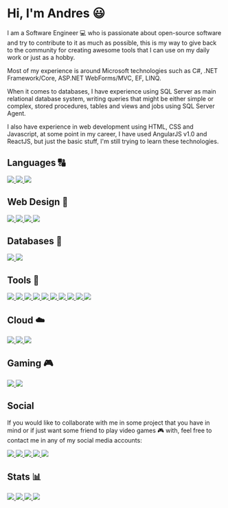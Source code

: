 # Hi, I'm Andres :smiley:

I am a Software Engineer :computer: who is passionate about open-source software and try to contribute to it as much as possible, this is my way to give back to the community for creating awesome tools that I can use on my daily work or just as a hobby.

Most of my experience is around Microsoft technologies such as C#, .NET Framework/Core, ASP.NET WebForms/MVC, EF, LINQ.

When it comes to databases, I have experience using SQL Server as main relational database system, writing queries that might be either simple or complex, stored procedures, tables and views and jobs using SQL Server Agent.

I also have experience in web development using HTML, CSS and Javascript, at some point in my career, I have used AngularJS v1.0 and ReactJS, but just the basic stuff, I'm still trying to learn these technologies.

## Languages :capital_abcd:

<a href="https://www.google.com/search?&q=Csharp" target="_blank">
    <img src="https://img.shields.io/badge/.NET-512BD4?style=for-the-badge&logo=dotnet&logoColor=white" />
</a>
<a href="https://www.google.com/search?&q=Python" target="_blank">
    <img src="https://img.shields.io/badge/Python-FFD43B?style=for-the-badge&logo=python&logoColor=blue" />
</a>
<a href="https://www.google.com/search?&q=Javascript" target="_blank">
    <img src="https://img.shields.io/badge/JavaScript-323330?style=for-the-badge&logo=javascript&logoColor=F7DF1E" />
</a>

<br />

## Web Design :triangular_ruler:

<a href="https://www.google.com/search?&q=HTML5" target="_blank">
    <img src="https://img.shields.io/badge/HTML5-E34F26?style=for-the-badge&logo=html5&logoColor=white" />
</a>
<a href="https://www.google.com/search?&q=CSS" target="_blank">
    <img src="https://img.shields.io/badge/CSS3-1572B6?style=for-the-badge&logo=css3&logoColor=white" />
</a>
<a href="https://www.google.com/search?&q=Bootstrap" target="_blank">
    <img src="https://img.shields.io/badge/Bootstrap-563D7C?style=for-the-badge&logo=bootstrap&logoColor=white" />
</a>
<a href="https://www.google.com/search?&q=jQuery" target="_blank">
    <img src="https://img.shields.io/badge/jQuery-0769AD?style=for-the-badge&logo=jquery&logoColor=white" />
</a>

<br />

## Databases :floppy_disk:

<a href="https://www.google.com/search?&q=MySQL" target="_blank">
    <img src="https://img.shields.io/badge/MySQL-005C84?style=for-the-badge&logo=mysql&logoColor=white" />
</a>
<a href="https://www.google.com/search?&q=SQL%20Server" target="_blank">
    <img src="https://img.shields.io/badge/Microsoft%20SQL%20Server-CC2927?style=for-the-badge&logo=microsoft%20sql%20server&logoColor=white" />
</a>

<br />

## Tools :wrench:

<a href="https://www.github.com/pelonchasva" target="_blank">
    <img src="https://img.shields.io/badge/GitHub-100000?style=for-the-badge&logo=github&logoColor=white" />
</a>
<a href="https://www.google.com/search?&q=Bash" target="_blank">
    <img src="https://img.shields.io/badge/GNU%20Bash-4EAA25?style=for-the-badge&logo=GNU%20Bash&logoColor=white" />
</a>
<a href="https://www.google.com/search?&q=Git" target="_blank">
    <img src="https://img.shields.io/badge/GIT-E44C30?style=for-the-badge&logo=git&logoColor=white" />
</a>
<a href="https://www.google.com/search?&q=Powershell" target="_blank">
    <img src="https://img.shields.io/badge/powershell-5391FE?style=for-the-badge&logo=powershell&logoColor=white" />
</a>
<a href="https://www.google.com/search?&q=Windows" target="_blank">
    <img src="https://img.shields.io/badge/Windows-0078D6?style=for-the-badge&logo=windows&logoColor=white" />
</a>
<a href="https://www.google.com/search?&q=Visual+Studio" target="_blank">
    <img src="https://img.shields.io/badge/Visual_Studio-5C2D91?style=for-the-badge&logo=visual%20studio&logoColor=white" />
</a>
<a href="https://www.google.com/search?&q=Visual+Studio+Code" target="_blank">
    <img src="https://img.shields.io/badge/VSCode-0078D4?style=for-the-badge&logo=visual%20studio%20code&logoColor=white" />
</a>
<a href="https://www.google.com/search?&q=Postman" target="_blank">
    <img src="https://img.shields.io/badge/Postman-FF6C37?style=for-the-badge&logo=Postman&logoColor=white" />
</a>
<a href="https://www.google.com/search?&q=Swagger" target="_blank">
    <img src="https://img.shields.io/badge/Swagger-85EA2D?style=for-the-badge&logo=Swagger&logoColor=white" />
</a>
<a href="https://www.google.com/search?&q=IntelliJ" target="_blank">
    <img src="https://img.shields.io/badge/IntelliJ_IDEA-000000.svg?style=for-the-badge&logo=intellij-idea&logoColor=white" />
</a>

<br />

## Cloud :cloud:

<a href="https://www.google.com/search?&q=Azure+Devops" target="_blank">
    <img src="https://img.shields.io/badge/Azure_DevOps-0078D7?style=for-the-badge&logo=azure-devops&logoColor=white" />
</a>
<a href="https://www.google.com/search?&q=Azure" target="_blank">
    <img src="https://img.shields.io/badge/microsoft%20azure-0089D6?style=for-the-badge&logo=microsoft-azure&logoColor=white" />
</a>
<a href="https://www.google.com/search?&q=Terraform" target="_blank">
    <img src="https://img.shields.io/badge/Terraform-7B42BC?style=for-the-badge&logo=terraform&logoColor=white" />
</a>

<br />

## Gaming :video_game:

<a href="https://www.discord.com/pelonchasva" target="_blank">
    <img src="https://img.shields.io/badge/Discord-5865F2?style=for-the-badge&logo=discord&logoColor=white" />
</a>
<a href="https://www.twitch.tv/pelonchasva" target="_blank">
    <img src="https://img.shields.io/badge/Twitch-9146FF?style=for-the-badge&logo=twitch&logoColor=white" />
</a>

<br />

## Social

If you would like to collaborate with me in some project that you have in mind or if just want some friend to play video games :video_game: with, feel free to contact me in any of my social media accounts:

<a href="https://www.linkedin.com/in/andres-valencia-acosta" target="_blank">
    <img src="https://img.shields.io/badge/LinkedIn-0077B5?style=for-the-badge&logo=linkedin&logoColor=white" />
</a>
<a href="https://www.twitter.com/pelonchasva" target="_blank">
    <img src="https://img.shields.io/badge/Twitter-1DA1F2?style=for-the-badge&logo=twitter&logoColor=white" />
</a>
<a href="https://www.reddit.com/user/pelonchasva" target="_blank">
    <img src="https://img.shields.io/badge/Reddit-FF4500?style=for-the-badge&logo=reddit&logoColor=white" />
</a>
<a href="https://www.instagram.com/pelonchasva" target="_blank">
    <img src="https://img.shields.io/badge/Instagram-E4405F?style=for-the-badge&logo=instagram&logoColor=white" />
</a>
<a href="https://dev.to/pelonchasva" target="_blank">
    <img src="https://img.shields.io/badge/dev.to-0A0A0A?style=for-the-badge&logo=devdotto&logoColor=white" />
</a>

<br />

## Stats :bar_chart:

<a href="https://github.com/pelonchasva" target="_blank">
    <img src="https://github-profile-summary-cards.vercel.app/api/cards/profile-details?username=pelonchasva&theme=vue" />
</a>

<a href="https://github.com/pelonchasva" target="_blank">
    <img src="https://github-readme-stats.vercel.app/api?username=pelonchasva" />
</a>

<a href="https://github.com/pelonchasva" target="_blank">
    <img src="https://github-readme-stats.vercel.app/api/top-langs/?username=pelonchasva" />
</a>

<a href="https://github.com/pelonchasva" target="_blank">
    <img src="https://github-readme-streak-stats.herokuapp.com/?user=pelonchasva" />
</a>


<!-- References -->
[twitter]: https://www.twitter.com/pelonchasva
[reddit]: https://www.reddit.com/user/pelonchasva
[github]: https://www.github.com/pelonchasva
[instagram]: https://www.instagram.com/pelonchasva
[gmail]: mailto:pelonchasva@gmail.com
[bmac]: https://www.buymeacoffee.com/pelonchasva
[ko-fi]: https://ko-fi.com/pelonchasva
[paypal]: https://www.paypal.me/anvalencia
[patreon]: https://www.patreon.com/pelonchasva
[protonmail]: mailto:anvalencia@protonmail.com
[twitch]: https://www.twitch.tv/pelonchasva
[discord]: https://www.disctod.com/pelonchasva
[devto]: https://dev.to/pelonchasva
